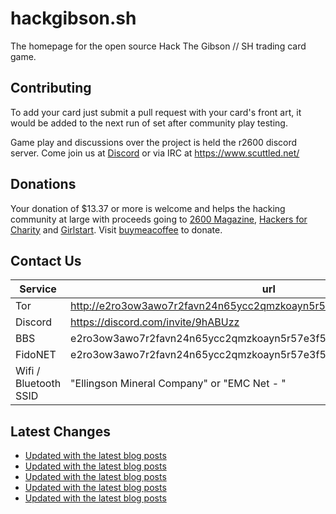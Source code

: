 # hackgibson.sh
The homepage for the open source Hack The Gibson // SH trading card game.


## Contributing

To add your card just submit a pull request with your card's front art, it would be added to the next run of set after community play testing.

Game play and discussions over the project is held the r2600 discord server. Come join us at [Discord](https://discord.com/invite/9hABUzz) or via IRC at https://www.scuttled.net/


## Donations

Your donation of $13.37 or more is welcome and helps the hacking community at large with proceeds going to [2600 Magazine](https://2600.com/), [Hackers for Charity](https://hackersforcharity.org) and [Girlstart](https://girlstart.org).  Visit [buymeacoffee](https://www.buymeacoffee.com/hackgibson.sh) to donate.


## Contact Us

Service | url
-|-
Tor | http://e2ro3ow3awo7r2favn24n65ycc2qmzkoayn5r57e3f56nvjwdcgg32ad.onion
Discord | https://discord.com/invite/9hABUzz
BBS | e2ro3ow3awo7r2favn24n65ycc2qmzkoayn5r57e3f56nvjwdcgg32ad.onion:23
FidoNET | e2ro3ow3awo7r2favn24n65ycc2qmzkoayn5r57e3f56nvjwdcgg32ad.onion:24554
Wifi / Bluetooth SSID | "Ellingson Mineral Company" or "EMC Net - <fidonet address>"

## Latest Changes
<!-- BLOG-POST-LIST:START -->
- [Updated with the latest blog posts](https://github.com/DFW2600/hackgibson.sh/commit/ce0f02c15a77691bf6576a8f7e56daec3c09a395)
- [Updated with the latest blog posts](https://github.com/DFW2600/hackgibson.sh/commit/2cadcde11344648afee239b6cfaf6fb59b24bb63)
- [Updated with the latest blog posts](https://github.com/DFW2600/hackgibson.sh/commit/83a0e4e98a96ab8ab7bd4b34e2b9fcafcbe340cd)
- [Updated with the latest blog posts](https://github.com/DFW2600/hackgibson.sh/commit/42e5d3641a14f2b2e936df4c67c4fa22bfdda883)
- [Updated with the latest blog posts](https://github.com/DFW2600/hackgibson.sh/commit/2a2399bd1156c01d63052b57b21abd7dc4ed1c1a)
<!-- BLOG-POST-LIST:END -->
